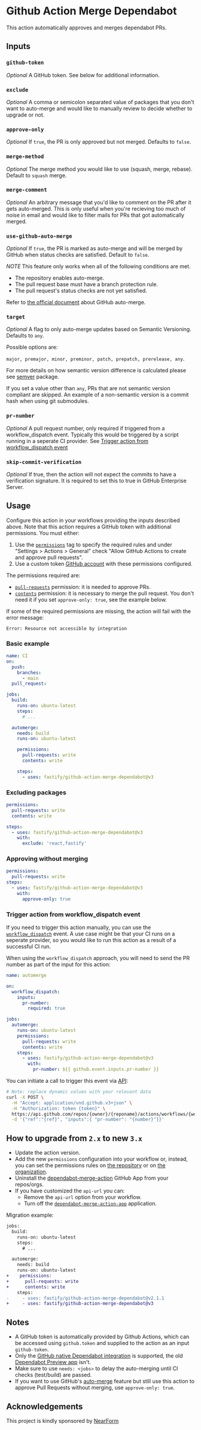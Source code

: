 # Github Action Merge Dependabot

This action automatically approves and merges dependabot PRs.


## Inputs

### `github-token`

_Optional_ A GitHub token. See below for additional information.

### `exclude`

_Optional_ A comma or semicolon separated value of packages that you don't want to auto-merge and would like to manually review to decide whether to upgrade or not.

### `approve-only`

_Optional_ If `true`, the PR is only approved but not merged. Defaults to `false`.

### `merge-method`

_Optional_ The merge method you would like to use (squash, merge, rebase). Default to `squash` merge.

### `merge-comment`

_Optional_ An arbitrary message that you'd like to comment on the PR after it gets auto-merged. This is only useful when you're recieving too much of noise in email and would like to filter mails for PRs that got automatically merged.

### `use-github-auto-merge`

_Optional_ If `true`, the PR is marked as auto-merge and will be merged by GitHub when status checks are satisfied. Default to `false`.

_NOTE_ This feature only works when all of the following conditions are met.

- The repository enables auto-merge.
- The pull request base must have a branch protection rule.
- The pull request's status checks are not yet satisfied.

Refer to [the official document](https://docs.github.com/en/pull-requests/collaborating-with-pull-requests/incorporating-changes-from-a-pull-request/automatically-merging-a-pull-request) about GitHub auto-merge.

### `target`

_Optional_ A flag to only auto-merge updates based on Semantic Versioning. Defaults to `any`.

Possible options are:

`major, premajor, minor, preminor, patch, prepatch, prerelease, any`.

For more details on how semantic version difference is calculated please see [semver](https://www.npmjs.com/package/semver) package.

If you set a value other than `any`, PRs that are not semantic version compliant are skipped.
An example of a non-semantic version is a commit hash when using git submodules.

### `pr-number`

_Optional_ A pull request number, only required if triggered from a workflow_dispatch event. Typically this would be triggered by a script running in a seperate CI provider. See [Trigger action from workflow_dispatch event](#trigger-action-from-workflow_dispatch-event)

### `skip-commit-verification`

_Optional_ If true, then the action will not expect the commits to have a verification signature. It is required to set this to true in GitHub Enterprise Server.

## Usage

Configure this action in your workflows providing the inputs described above.
Note that this action requires a GitHub token with additional permissions. You must either:

1. Use the [`permissions`](https://docs.github.com/en/actions/learn-github-actions/workflow-syntax-for-github-actions#permissions) tag to specify the required rules and under "Settings > Actions > General" check "Allow GitHub Actions to create and approve pull requests".
2. Use a custom token [GitHub account](https://github.blog/changelog/2021-04-20-github-actions-control-permissions-for-github_token/) with these permissions configured.

The permissions required are:

- [`pull-requests`](https://docs.github.com/en/rest/reference/permissions-required-for-github-apps#permission-on-pull-requests) permission: it is needed to approve PRs.
- [`contents`](https://docs.github.com/en/rest/reference/permissions-required-for-github-apps#permission-on-contents) permission: it is necessary to merge the pull request. You don't need it if you set `approve-only: true`, see the example below.

If some of the required permissions are missing, the action will fail with the error message:

```
Error: Resource not accessible by integration
```

### Basic example

```yml
name: CI
on:
  push:
    branches:
      - main
  pull_request:

jobs:
  build:
    runs-on: ubuntu-latest
    steps:
      # ...

  automerge:
    needs: build
    runs-on: ubuntu-latest

    permissions:
      pull-requests: write
      contents: write

    steps:
      - uses: fastify/github-action-merge-dependabot@v3
```

### Excluding packages

```yml
permissions:
  pull-requests: write
  contents: write

steps:
  - uses: fastify/github-action-merge-dependabot@v3
    with:
      exclude: 'react,fastify'
```

### Approving without merging

```yml
permissions:
  pull-requests: write
steps:
  - uses: fastify/github-action-merge-dependabot@v3
    with:
      approve-only: true
```

### Trigger action from workflow_dispatch event

If you need to trigger this action manually, you can use the [`workflow_dispatch`](https://docs.github.com/en/actions/reference/events-that-trigger-workflows#workflow_dispatch) event. A use case might be that your CI runs on a seperate provider, so you would like to run this action as a result of a successful CI run.

When using the `workflow_dispatch` approach, you will need to send the PR number as part of the input for this action:

```yml
name: automerge

on:
  workflow_dispatch:
    inputs:
      pr-number:
        required: true

jobs:
  automerge:
    runs-on: ubuntu-latest
    permissions:
      pull-requests: write
      contents: write
    steps:
      - uses: fastify/github-action-merge-dependabot@v3
        with:
          pr-number: ${{ github.event.inputs.pr-number }}
```

You can initiate a call to trigger this event via [API](https://docs.github.com/en/rest/reference/actions/#create-a-workflow-dispatch-event):

```bash
# Note: replace dynamic values with your relevant data
curl -X POST \
  -H "Accept: application/vnd.github.v3+json" \
  -H "Authorization: token {token}" \
  https://api.github.com/repos/{owner}/{reponame}/actions/workflows/{workflow}/dispatches \
  -d '{"ref":"{ref}", "inputs":{ "pr-number": "{number}"}}'
```


## How to upgrade from `2.x` to new `3.x`

- Update the action version.
- Add the new `permissions` configuration into your workflow or, instead, you can set the permissions rules on [the repository](https://docs.github.com/en/repositories/managing-your-repositorys-settings-and-features/enabling-features-for-your-repository/managing-github-actions-settings-for-a-repository#setting-the-permissions-of-the-github_token-for-your-repository) or on [the organization](https://docs.github.com/en/enterprise-server@3.3/admin/policies/enforcing-policies-for-your-enterprise/enforcing-policies-for-github-actions-in-your-enterprise#enforcing-a-policy-for-workflow-permissions-in-your-enterprise).
- Uninstall the [dependabot-merge-action](https://github.com/apps/dependabot-merge-action) GitHub App from your repos/orgs.
- If you have customized the `api-url` you can:
  - Remove the `api-url` option from your workflow.
  - Turn off the [`dependabot-merge-action-app`](https://github.com/fastify/dependabot-merge-action-app/) application.


Migration example:

```diff
jobs:
  build:
    runs-on: ubuntu-latest
    steps:
      # ...

  automerge:
    needs: build
    runs-on: ubuntu-latest
+    permissions:
+      pull-requests: write
+      contents: write
    steps:
-     - uses: fastify/github-action-merge-dependabot@v2.1.1
+     - uses: fastify/github-action-merge-dependabot@v3
```

## Notes

- A GitHub token is automatically provided by Github Actions, which can be accessed using `github.token` and supplied to the action as an input `github-token`.
- Only the [GitHub native Dependabot integration](https://docs.github.com/en/github/administering-a-repository/keeping-your-dependencies-updated-automatically) is supported, the old [Dependabot Preview app](https://github.com/marketplace/dependabot-preview) isn't.
- Make sure to use `needs: <jobs>` to delay the auto-merging until CI checks (test/build) are passed.
- If you want to use GitHub's [auto-merge](https://docs.github.com/en/github/collaborating-with-issues-and-pull-requests/automatically-merging-a-pull-request) feature but still use this action to approve Pull Requests without merging, use `approve-only: true`.

## Acknowledgements

This project is kindly sponsored by [NearForm](https://nearform.com)
